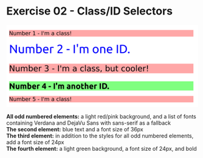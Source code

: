 # Exercise 02 - Class/ID Selectors

![Example Image](desired-outcome.jpg)

**All odd numbered elements:** a light red/pink background, and a list of fonts containing Verdana and DejaVu Sans with sans-serif as a fallback  
**The second element:** blue text and a font size of 36px  
**The third element:** in addition to the styles for all odd numbered elements, add a font size of 24px  
**The fourth element:** a light green background, a font size of 24px, and bold
